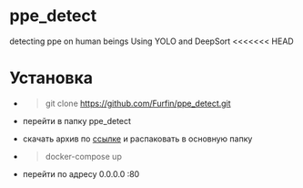 # ppe_detect
detecting ppe on human beings Using YOLO and DeepSort
<<<<<<< HEAD


# Установка

 -   > git clone https://github.com/Furfin/ppe_detect.git

- перейти в папку ppe_detect

- скачать архив по [ссылке](https://drive.google.com/file/d/12vPOFkPzp0YDtITqIeZOHY36f9mxlhFj/view?usp=sharing) и распаковать в основную папку

- > docker-compose up
- перейти по адресу 0.0.0.0 :80
